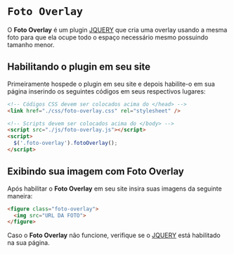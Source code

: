 # `Foto Overlay`
O <b>Foto Overlay</b> é um plugin [JQUERY](https://jquery.com/) que cria uma overlay usando a mesma foto para que ela ocupe todo o espaço necessário mesmo possuindo tamanho menor.

## Habilitando o plugin em seu site
Primeiramente hospede o plugin em seu site e depois habilite-o em sua página inserindo os seguintes códigos em seus respectivos lugares:

```html
<!-- Códigos CSS devem ser colocados acima do </head> -->
<link href="./css/foto-overlay.css" rel="stylesheet" />

<!-- Scripts devem ser colocados acima do </body> -->
<script src="./js/foto-overlay.js"></script>
<script>
  $('.foto-overlay').fotoOverlay();
</script>
```

## Exibindo sua imagem com Foto Overlay
Após habilitar o <b>Foto Overlay</b> em seu site insira suas imagens da seguinte maneira:

```html
<figure class="foto-overlay">
  <img src="URL DA FOTO">
</figure>
```

Caso o <b>Foto Overlay</b> não funcione, verifique se o [JQUERY](https://jquery.com/) está habilitado na sua página.
